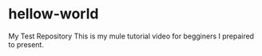 # hellow-world
My Test Repository
This is my mule tutorial video for begginers I prepaired to present.
